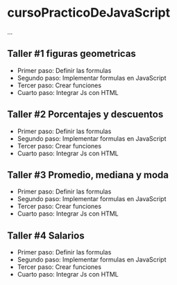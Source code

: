 # cursoPracticoDeJavaScript

...

## Taller #1 figuras geometricas

- Primer paso: Definir las formulas
- Segundo  paso: Implementar formulas en JavaScript
- Tercer paso:  Crear funciones
- Cuarto paso: Integrar Js con HTML

## Taller #2  Porcentajes y descuentos

- Primer paso: Definir las formulas
- Segundo  paso: Implementar formulas en JavaScript
- Tercer paso:  Crear funciones
- Cuarto paso: Integrar Js con HTML


## Taller #3  Promedio, mediana y moda

- Primer paso: Definir las formulas
- Segundo  paso: Implementar formulas en JavaScript
- Tercer paso:  Crear funciones
- Cuarto paso: Integrar Js con HTML

## Taller #4 Salarios

- Primer paso: Definir las formulas
- Segundo  paso: Implementar formulas en JavaScript
- Tercer paso:  Crear funciones
- Cuarto paso: Integrar Js con HTML